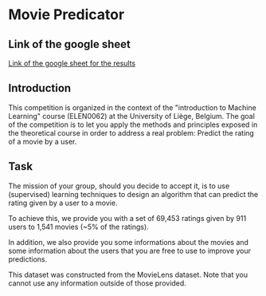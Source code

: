# Movie Predicator

## Link of the google sheet
[Link of the google sheet for the results](https://l.messenger.com/l.php?u=https%3A%2F%2Fdocs.google.com%2Fspreadsheets%2Fd%2F10FkCPEEYKRp5yjcD5YL-PWWa6IFgdLQY5femCo6WkJk%2Fedit%3Fusp%3Dsharing&h=AT30KiEKCzeCNIROwPj6xWiBTCRmjLaBrwFNoStCbA1EkUcc29KYEUlLRpjWKYQ2c7kD1i4lBq5-KWlwgsY0nJYYddwsAkWWgIhTfpDPyfDEipZNWL4_B8pIBV7z3UVKe0JtVbUj66LjtzqZZszSWGX0)

## Introduction

This competition is organized in the context of the "introduction to Machine Learning" course (ELEN0062) at the University of Liège, Belgium. The goal of the competition is to let you apply the methods and principles exposed in the theoretical course in order to address a real problem: Predict the rating of a movie by a user. 

## Task

The mission of your group, should you decide to accept it, is to use (supervised) learning techniques to design an algorithm that can predict the rating given by a user to a movie.

To achieve this, we provide you with a set of 69,453 ratings given by 911 users to 1,541 movies (~5% of the ratings).

In addition, we also provide you some informations about the movies and some information about the users that you are free to use to improve your predictions.

This dataset was constructed from the MovieLens dataset. Note that you cannot use any information outside of those provided.

